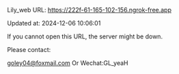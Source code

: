 Lily_web URL: https://222f-61-165-102-156.ngrok-free.app

Updated at: 2024-12-06 10:06:01

If you cannot open this URL, the server might be down.

Please contact: 

goley04@foxmail.com Or Wechat:GL_yeaH
